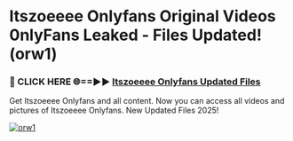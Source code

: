 # Itszoeeee Onlyfans Original Videos 0nlyFans Leaked - Files Updated! (orw1)

<h3>🔴 CLICK HERE 🌐==►► <a href="https://tinyurl.com/2wckxsce" rel="nofollow">Itszoeeee Onlyfans Updated Files</a></h3>

Get Itszoeeee Onlyfans and all content. Now you can access all videos and pictures of Itszoeeee Onlyfans. New Updated Files 2025!

[![orw1](https://i.imgur.com/AFduVYN.gif)](https://tinyurl.com/2wckxsce)
